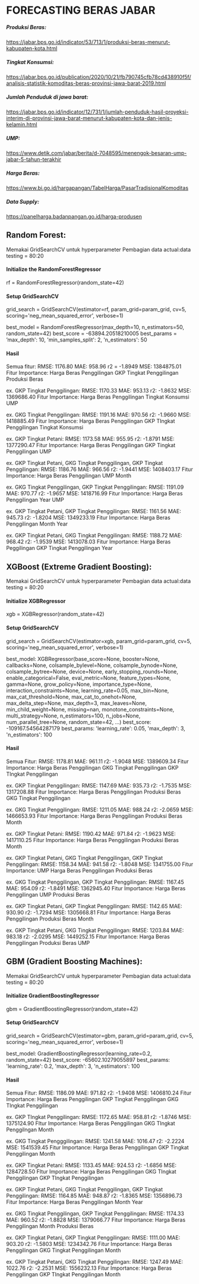 # FORECASTING BERAS JABAR

##### Produksi Beras:
https://jabar.bps.go.id/indicator/53/713/1/produksi-beras-menurut-kabupaten-kota.html
##### Tingkat Konsumsi:
https://jabar.bps.go.id/publication/2020/10/21/fb790745cfb78cd438910f5f/analisis-statistik-komoditas-beras-provinsi-jawa-barat-2019.html
##### Jumlah Penduduk di jawa barat:
https://jabar.bps.go.id/indicator/12/731/1/jumlah-penduduk-hasil-proyeksi-interim-di-provinsi-jawa-barat-menurut-kabupaten-kota-dan-jenis-kelamin.html
##### UMP:
https://www.detik.com/jabar/berita/d-7048595/menengok-besaran-ump-jabar-5-tahun-terakhir
##### Harga Beras: 
https://www.bi.go.id/hargapangan/TabelHarga/PasarTradisionalKomoditas
##### Data Supply:
https://panelharga.badanpangan.go.id/harga-produsen

## Random Forest:

Memakai GridSearchCV untuk hyperparameter
Pembagian data actual:data testing = 80:20

#### Initialize the RandomForestRegressor
rf = RandomForestRegressor(random_state=42)
#### Setup GridSearchCV
grid_search = GridSearchCV(estimator=rf, param_grid=param_grid, cv=5, scoring='neg_mean_squared_error', verbose=1)

best_model = RandomForestRegressor(max_depth=10, n_estimators=50, random_state=42)
best_score = -63894.20518210005
best_params = ’max_depth': 10, 'min_samples_split': 2, 'n_estimators': 50

#### Hasil
Semua fitur:
RMSE: 1176.80
MAE: 958.96
r2 =  -1.8949
MSE: 1384875.01
Fitur Importance:
Harga Beras Penggilingan
GKP Tingkat Penggilingan
Produksi Beras

ex. GKP Tingkat Penggilingan:
RMSE: 1170.33
MAE: 953.13
r2: -1.8632
MSE: 1369686.40
Fitur Importance:
Harga Beras Penggilingan
Tingkat Konsumsi
UMP

ex. GKG Tingkat Penggilingan:
RMSE: 1191.16
MAE: 970.56
r2: -1.9660
MSE: 1418885.49
Fitur Importance:
Harga Beras Penggilingan
GKP TIngkat Penggilingan
Tingkat Konsumsi

ex. GKP Tingkat Petani:
RMSE: 1173.58
MAE: 955.95
r2: -1.8791
MSE: 1377290.47
Fitur Importance:
Harga Beras Penggilingan
GKP Tingkat Penggilingan
UMP

ex. GKP Tingkat Petani, GKG Tingkat Penggilingan, GKP Tingkat Penggilingan:
RMSE: 1186.76
MAE: 966.56
r2: -1.9441
MSE: 1408403.17
Fitur Importance:
Harga Beras Penggilingan
UMP
Month

ex. GKG Tingkat Penggilingan, GKP Tingkat Penggilingan:
RMSE: 1191.09
MAE: 970.77
r2: -1.9657
MSE: 1418716.99
Fitur Importance:
Harga Beras Penggilingan
Year
UMP

ex. GKP Tingkat Petani, GKP Tingkat Penggilingan:
RMSE: 1161.56
MAE: 945.73
r2: -1.8204
MSE: 1349233.19
Fitur Importance:
Harga Beras Penggilingan
Month
Year

ex. GKP Tingkat Petani, GKG Tingkat Penggilingan:
RMSE: 1188.72
MAE: 968.42
r2: -1.9539
MSE: 1413078.03
Fitur Importance:
Harga Beras Peggilingan
GKP Tingkat Penggilingan
Year

## XGBoost (Extreme Gradient Boosting):

Memakai GridSearchCV untuk hyperparameter
Pembagian data actual:data testing = 80:20

#### Initialize XGBRegressor
xgb = XGBRegressor(random_state=42)
#### Setup GridSearchCV
grid_search = GridSearchCV(estimator=xgb, param_grid=param_grid, cv=5, scoring='neg_mean_squared_error', verbose=1)

best_model: XGBRegressor(base_score=None, booster=None, callbacks=None,
              colsample_bylevel=None, colsample_bynode=None,
              colsample_bytree=None, device=None, early_stopping_rounds=None,
              enable_categorical=False, eval_metric=None, feature_types=None,
              gamma=None, grow_policy=None, importance_type=None,
              interaction_constraints=None, learning_rate=0.05, max_bin=None,
              max_cat_threshold=None, max_cat_to_onehot=None,
              max_delta_step=None, max_depth=3, max_leaves=None,
              min_child_weight=None, missing=nan, monotone_constraints=None,
              multi_strategy=None, n_estimators=100, n_jobs=None,
              num_parallel_tree=None, random_state=42, ...)
best_score: -109167.54564287179
best_params: 'learning_rate': 0.05, 'max_depth': 3, 'n_estimators': 100

#### Hasil
Semua Fitur:
RMSE: 1178.81
MAE: 961.11
r2: -1.9048
MSE: 1389609.34
Fitur Importance:
Harga Beras Penggilingan
GKG Tingkat Penggilingan
GKP TIngkat Penggilingan

ex. GKP Tingkat Penggilingan:
RMSE: 1147.69
MAE: 935.73
r2: -1.7535
MSE: 1317208.88
Fitur Importance:
Harga Beras Penggilingan
Produksi Beras
GKG Tingkat Penggilingan

ex. GKG Tingkat Penggilingan:
RMSE: 1211.05
MAE: 988.24
r2: -2.0659
MSE: 1466653.93
Fitur Importance:
Harga Beras Penggilingan
Produksi Beras
Month

ex. GKP Tingkat Petani:
RMSE: 1190.42
MAE: 971.84
r2: -1.9623
MSE: 1417110.25
Fitur Importance:
Harga Beras Penggilingan
Produksi Beras
Month

ex. GKP Tingkat Petani, GKG Tingkat Penggilingan, GKP Tingkat Penggilingan:
RMSE: 1158.34
MAE: 941.58
r2: -1.8048
MSE: 1341755.00
Fitur Importance:
UMP
Harga Beras Penggilingan
Produksi Beras

ex. GKG Tingkat Penggilingan, GKP Tingkat Penggilingan:
RMSE: 1167.45
MAE: 954.09
r2: -1.8491
MSE: 1362945.40
Fitur Importance:
Harga Beras Penggilingan
UMP
Produksi Beras

ex. GKP Tingkat Petani, GKP Tingkat Penggilingan:
RMSE: 1142.65
MAE: 930.90
r2: -1.7294
MSE: 1305668.81
Fitur Importance:
Harga Beras Penggilingan
Produksi Beras
Month

ex. GKP Tingkat Petani, GKG Tingkat Penggilingan:
RMSE: 1203.84
MAE: 983.18
r2: -2.0295
MSE: 1449252.15
Fitur Importance:
Harga Beras Penggilingan
Produksi Beras
UMP

## GBM (Gradient Boosting Machines):

Memakai GridSearchCV untuk hyperparameter
Pembagian data actual:data testing = 80:20

#### Initialize GradientBoostingRegressor
gbm = GradientBoostingRegressor(random_state=42)
#### Setup GridSearchCV
grid_search = GridSearchCV(estimator=gbm, param_grid=param_grid, cv=5, scoring='neg_mean_squared_error', verbose=1)

best_model: GradientBoostingRegressor(learning_rate=0.2, random_state=42)
best_score:  -65602.10279055897
best_params: 'learning_rate': 0.2, 'max_depth': 3, 'n_estimators': 100

#### Hasil
Semua Fitur: 
RMSE: 1186.09
MAE: 971.82
r2: -1.9408
MSE: 1406810.24
Fitur Importance:
Harga Beras Penggilingan
GKP Tingkat Penggilingan
GKG TIngkat Penggilingan

ex. GKP TIngkat Penggilingan:
RMSE: 1172.65
MAE: 958.81
r2: -1.8746
MSE: 1375124.90
FItur Importance:
Harga Beras Penggilingan
GKG TIngkat Penggilngan
Month

ex. GKG Tingkat Pengggilingan:
RMSE: 1241.58
MAE: 1016.47
r2: -2.2224
MSE: 1541539.45
Fitur Importance:
Harga Beras Penggilingan
GKP Tingkat Penggilingan
Month

ex. GKP Tingkat Petani:
RMSE: 1133.45
MAE: 924.53
r2: -1.6856
MSE: 1284728.50
FItur Importance:
Harga Beras Penggilingan
GKG TIngkat Penggilingan
GKP TIngkat Penggilingan

ex. GKP Tingkat Petani, GKG Tingkat Penggilingan, GKP Tingkat Penggilingan:
RMSE: 1164.85
MAE: 948.87
r2: -1.8365
MSE: 1356896.73
Fitur Importance:
Harga Beras Penggilingan
Month
Year

ex. GKG Tingkat Penggilingan, GKP Tingkat Penggilingan:
RMSE: 1174.33
MAE: 960.52
r2: -1.8828
MSE: 1379066.77
Fitur Importance:
Harga Beras Penggilingan
Month
Produksi Beras

ex. GKP Tingkat Petani, GKP Tingkat Penggilingan:
RMSE: 1111.00
MAE: 903.20
r2: -1.5803
MSE: 1234342.76
Fitur Importance:
Harga Beras Penggilingan
GKG Tingkat Penggilingan
Month

ex. GKP Tingkat Petani, GKG Tingkat Penggilingan:
RMSE: 1247.49
MAE: 1022.76
r2: -2.2531
MSE: 1556232.13
Fitur Importance:
Harga Beras Penggilingan
GKP TIngkat Penggilingan
Month
